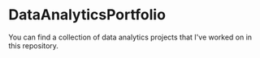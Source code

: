 # DataAnalyticsPortfolio
You can find a collection of data analytics projects that I've worked on in this repository.
